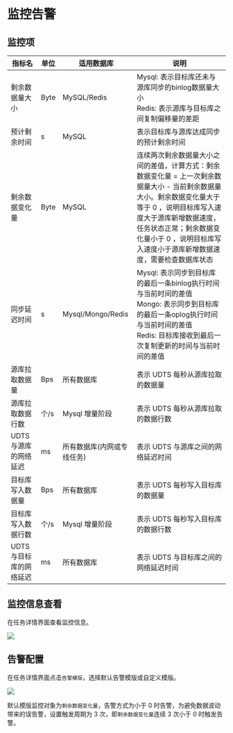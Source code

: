 # 监控告警

## 监控项
| 指标名                 | 单位 | 适用数据库                 | 说明                                                                                                                                                                                                                                                                       |
| ---------------------- | ---- | -------------------------- | -------------------------------------------------------------------------------------------------------------------------------------------------------------------------------------------------------------------------------------------------------------------------- |
| 剩余数据量大小         | Byte | MySQL/Redis                | Mysql: 表示目标库还未与源库同步的binlog数据量大小 <br> Redis: 表示源库与目标库之间复制偏移量的差距                                                                                                                                                                         |
| 预计剩余时间           | s    | MySQL                      | 表示目标库与源库达成同步的预计剩余时间                                                                                                                                                                                                                                     |
| 剩余数据变化量         | Byte | MySQL                      | 连续两次剩余数据量大小之间的差值，计算方式：剩余数据变化量 = 上一次剩余数据量大小 - 当前剩余数据量大小。剩余数据变化量大于等于 0 ，说明目标库写入速度大于源库新增数据速度，任务状态正常；剩余数据变化量小于 0 ，说明目标库写入速度小于源库新增数据速度，需要检查数据库状态 |
| 同步延迟时间           | s    | Mysql/Mongo/Redis          | Mysql: 表示同步到目标库的最后一条binlog执行时间与当前时间的差值 <br> Mongo: 表示同步到目标库的最后一条oplog执行时间与当前时间的差值 <br> Redis: 目标库接收到最后一次复制更新的时间与当前时间的差值                                                                         |
| 源库拉取数据量         | Bps  | 所有数据库                 | 表示 UDTS 每秒从源库拉取的数据量                                                                                                                                                                                                                                             |
| 源库拉取数据行数       | 个/s | Mysql 增量阶段             | 表示 UDTS 每秒从源库拉取的数据行数                                                                                                                                                                                                                                           |
| UDTS与源库的网络延迟   | ms   | 所有数据库(内网或专线任务) | 表示 UDTS 与源库之间的网络延迟时间                                                                                                                                                                                                                                         |
| 目标库写入数据量       | Bps  | 所有数据库                 | 表示 UDTS 每秒写入目标库的数据量                                                                                                                                                                                                                                           |
| 目标库写入数据行数     | 个/s | Mysql 增量阶段             | 表示 UDTS 每秒写入目标库的数据行数                                                                                                                                                                                                                                         |
| UDTS与目标库的网络延迟 | ms   | 所有数据库                 | 表示 UDTS 与目标库之间的网络延迟时间                                                                                                                                                                                                                                       |


## 监控信息查看

在任务详情界面查看监控信息。

![](http://udts-doc.cn-bj.ufileos.com/transfer/guide/transfer_monitor1.png)


## 告警配置

在任务详情界面点击`告警模版`，选择默认告警模版或自定义模版。

![](http://udts-doc.cn-bj.ufileos.com/transfer/guide/transfer_monitor4.png)

默认模版监控对象为`剩余数据变化量`，告警方式为小于 0 时告警，为避免数据波动带来的误告警，设置触发周期为 3 次，即`剩余数据变化量`连续 3 次小于 0 时触发告警。

